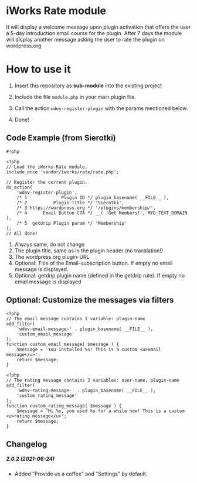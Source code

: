 # iWorks Rate module #

It will display a welcome message upon plugin activation that offers the user a 5-day introduction email course for the plugin. After 7 days the module will display another message asking the user to rate the plugin on wordpress.org

# How to use it #

1. Insert this repository as **sub-module** into the existing project

2. Include the file `module.php` in your main plugin file.

3. Call the action `wdev-register-plugin` with the params mentioned below.

4. Done!


## Code Example (from Sierotki) ##

```
#!php

<?php
// Load the iWorks-Rate module.
include_once 'vendor/iworks/rate/rate.php';

// Register the current plugin.
do_action(
	'wdev-register-plugin',
	/* 1             Plugin ID */ plugin_basename( __FILE__ ),
	/* 2          Plugin Title */ 'Sierotki',            
	/* 3 https://wordpress.org */ '/plugins/membership/',
	/* 4      Email Button CTA */ __( 'Get Members!', MYD_TEXT_DOMAIN ),  
	/* 5  getdrip Plugin param */ 'Membership'
);
// All done!
```

1. Always same, do not change
2. The plugin title, same as in the plugin header (no translation!)
3. The wordpress.org plugin-URL
4. Optional: Title of the Email-subscription button. If empty no email message is displayed.
5. Optional: getdrip plugin name (defined in the getdrip rule). If empty no email message is displayed


## Optional: Customize the messages via filters ##

```
<?php
// The email message contains 1 variable: plugin-name
add_filter(
    'wdev-email-message-' . plugin_basename( __FILE__ ),
    'custom_email_message'
);
function custom_email_message( $message ) {
    $message = 'You installed %s! This is a custom <u>email message</u>';
    return $message;
}
```

```
<?php
// The rating message contains 2 variables: user-name, plugin-name
add_filter(
    'wdev-rating-message-' . plugin_basename( __FILE__ ),
    'custom_rating_message'
);
function custom_rating_message( $message ) {
    $message = 'Hi %s, you used %s for a while now! This is a custom <u>rating message</u>';
    return $message;
}
```
Changelog
---------

##### 2.0.2 (2021-06-24)
* Added "Provide us a coffee" and "Settings" by default.



